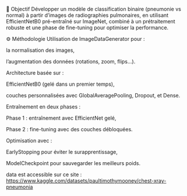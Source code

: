 🎯 Objectif
Développer un modèle de classification binaire (pneumonie vs normal) à partir d’images de radiographies pulmonaires, en utilisant EfficientNetB0 pré-entraîné sur ImageNet, combiné à un prétraitement robuste et une phase de fine-tuning pour optimiser la performance.

⚙️ Méthodologie
Utilisation de ImageDataGenerator pour :

la normalisation des images,

l’augmentation des données (rotations, zoom, flips...).

Architecture basée sur :

EfficientNetB0 (gelé dans un premier temps),

couches personnalisées avec GlobalAveragePooling, Dropout, et Dense.

Entraînement en deux phases :

Phase 1 : entraînement avec EfficientNet gelé,

Phase 2 : fine-tuning avec des couches débloquées.

Optimisation avec :

EarlyStopping pour éviter le surapprentissage,

ModelCheckpoint pour sauvegarder les meilleurs poids.

data est accessible sur ce site : https://www.kaggle.com/datasets/paultimothymooney/chest-xray-pneumonia
